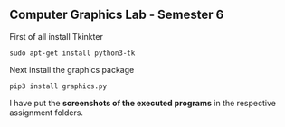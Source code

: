 ## Computer Graphics Lab - Semester 6
First of all install Tkinkter

    sudo apt-get install python3-tk
Next install the graphics package

    pip3 install graphics.py

I have put the **screenshots of the executed programs** in the respective assignment folders.
